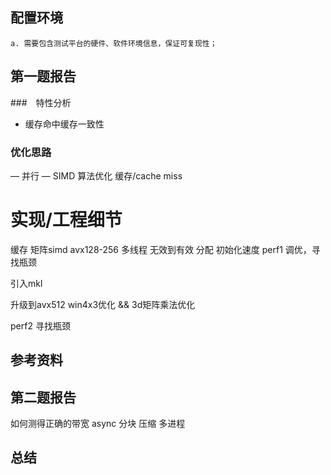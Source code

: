 ## 配置环境

	a. 需要包含测试平台的硬件、软件环境信息，保证可复现性；

## 第一题报告
###　特性分析
- 缓存命中缓存一致性
### 优化思路
— 并行
— SIMD
算法优化
缓存/cache miss
# 实现/工程细节
缓存
矩阵simd avx128-256
多线程 无效到有效 分配
初始化速度
perf1 调优，寻找瓶颈

引入mkl

升级到avx512 win4x3优化 && 3d矩阵乘法优化

perf2 寻找瓶颈

## 参考资料

## 第二题报告
如何测得正确的带宽
async 分块 压缩 多进程

## 总结


